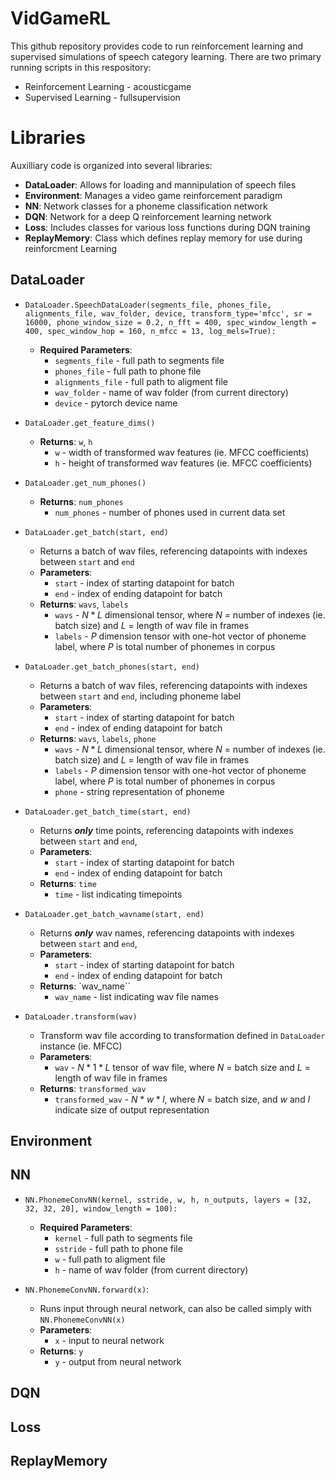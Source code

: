 
# VidGameRL

This github repository provides code to run reinforcement learning and supervised simulations of speech category learning.  There are two primary running scripts in this respository:

 - Reinforcement Learning - acousticgame
 - Supervised Learning - fullsupervision 

# Libraries
Auxilliary code is organized into several libraries:
 - **DataLoader**: Allows for loading and mannipulation of speech files
 - **Environment**: Manages a video game reinforcement paradigm
 - **NN**: Network classes for a phoneme classification network
 - **DQN**: Network for a deep Q reinforcement learning network
 - **Loss**: Includes classes for various loss functions during DQN training
 - **ReplayMemory**:  Class which defines replay memory for use during reinforcment Learning
## DataLoader
    
 




 - ```DataLoader.SpeechDataLoader(segments_file, phones_file, alignments_file, wav_folder, device, transform_type='mfcc', sr = 16000, phone_window_size = 0.2, n_fft = 400, spec_window_length = 400, spec_window_hop = 160, n_mfcc = 13, log_mels=True):```
	 - **Required Parameters**: 
		 - `segments_file` - full path to segments file
		 - `phones_file` - full path to phone file
		 - `alignments_file` - full path to aligment file
		 - `wav_folder` - name of wav folder (from current directory)
		 - `device` - pytorch device name

- `DataLoader.get_feature_dims()`
	- **Returns**: `w`, `h`
		- `w` - width of transformed wav features (ie. MFCC coefficients)
		- `h` - height of transformed wav features (ie. MFCC coefficients)
	
- `DataLoader.get_num_phones()`
	- **Returns**: `num_phones`
		- `num_phones` - number of phones used in current data set

- `DataLoader.get_batch(start, end)`
	- Returns a batch of wav files, referencing datapoints with indexes between `start` and `end` 
	 - **Parameters**: 
		 - `start` - index of starting datapoint for batch
		 - `end` - index of ending datapoint for batch
	- **Returns**: `wavs`, `labels`
		- `wavs` - $N * L$ dimensional tensor, where $N$ = number of indexes (ie. batch size) and $L$ = length of wav file in frames
		- `labels` - $P$ dimension tensor with one-hot vector of phoneme label, where $P$ is total number of phonemes in corpus
		
- `DataLoader.get_batch_phones(start, end)`
	- Returns a batch of wav files, referencing datapoints with indexes between `start` and `end`, including	phoneme label
	- **Parameters**: 
		 - `start` - index of starting datapoint for batch
		 - `end` - index of ending datapoint for batch
	- **Returns**: `wavs`, `labels`, `phone`
		- `wavs` - $N * L$ dimensional tensor, where $N$ = number of indexes (ie. batch size) and $L$ = length of wav file in frames
		- `labels` - $P$ dimension tensor with one-hot vector of phoneme label, where $P$ is total number of phonemes in corpus
		- 	`phone` - string representation of phoneme

- `DataLoader.get_batch_time(start, end)`
	- Returns ***only*** time points, referencing datapoints with indexes between `start` and `end`, 
	- **Parameters**: 
		 - `start` - index of starting datapoint for batch
		 - `end` - index of ending datapoint for batch
	- **Returns**: `time`
		- `time` - list indicating timepoints 

- `DataLoader.get_batch_wavname(start, end)`
	- Returns ***only*** wav names, referencing datapoints with indexes between `start` and `end`, 
	- **Parameters**: 
		 - `start` - index of starting datapoint for batch
		 - `end` - index of ending datapoint for batch
	- **Returns**: `wav_name``
		- `wav_name` - list indicating wav file names 

- `DataLoader.transform(wav)`
	- Transform wav file according to transformation defined in `DataLoader` instance (ie. MFCC)
	 - **Parameters**: 
		 - `wav` - $N * 1 * L$ tensor of wav file, where $N$ = batch size and $L$ = length of wav file in frames
	- **Returns**: `transformed_wav`
		- `transformed_wav` - $N* w * l$, where $N$ = batch size, and $w$ and $l$ indicate size of output representation




## Environment
## NN

 - ```NN.PhonemeConvNN(kernel, sstride, w, h, n_outputs, layers = [32, 32, 32, 20], window_length = 100):```
	 - **Required Parameters**: 
		 - `kernel` - full path to segments file
		 - `sstride` - full path to phone file
		 - `w` - full path to aligment file
		 - `h` - name of wav folder (from current directory)

- `NN.PhonemeConvNN.forward(x)`:
	- Runs input through neural network, can also be called simply with `NN.PhonemeConvNN(x)`
	 - **Parameters**: 
		 - `x` - input to neural network
	- **Returns**: `y`
		- `y` - output from neural network
## DQN
## Loss
## ReplayMemory



